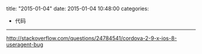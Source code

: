 title: "2015-01-04"
date: 2015-01-04 10:48:00
categories:
- 代码
---

http://stackoverflow.com/questions/24784541/cordova-2-9-x-ios-8-useragent-bug
